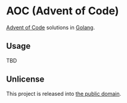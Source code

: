 # AOC (Advent of Code)

[Advent of Code](https://adventofcode.com) solutions in [Golang](https://go.dev/).

## Usage

TBD

## Unlicense

This project is released into [the public domain](UNLICENSE).
